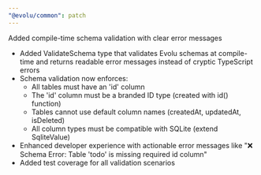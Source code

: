 ```yaml
---
"@evolu/common": patch
---
```


Added compile-time schema validation with clear error messages

- Added ValidateSchema type that validates Evolu schemas at compile-time and returns readable error messages instead of cryptic TypeScript errors
- Schema validation now enforces:
  - All tables must have an 'id' column
  - The 'id' column must be a branded ID type (created with id() function)
  - Tables cannot use default column names (createdAt, updatedAt, isDeleted)
  - All column types must be compatible with SQLite (extend SqliteValue)
- Enhanced developer experience with actionable error messages like "❌ Schema Error: Table 'todo' is missing required id column"
- Added test coverage for all validation scenarios

